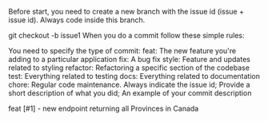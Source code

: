 Before start, you need to create a new branch with the issue id (issue + issue id). Always code inside this branch.

git checkout -b issue1
When you do a commit follow these simple rules:

You need to specify the type of commit:
feat: The new feature you're adding to a particular application
fix: A bug fix
style: Feature and updates related to styling
refactor: Refactoring a specific section of the codebase
test: Everything related to testing
docs: Everything related to documentation
chore: Regular code maintenance.
Always indicate the issue id;
Provide a short description of what you did;
An example of your commit description

feat [#1] - new endpoint returning all Provinces in Canada
